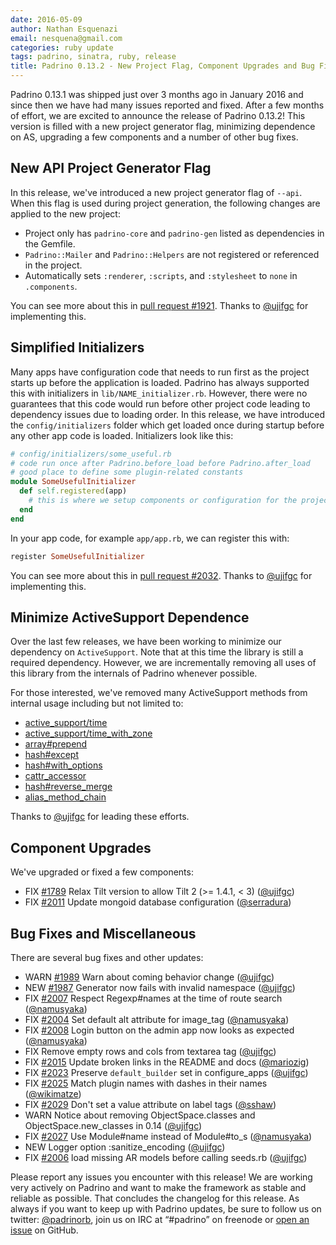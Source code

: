 ```yaml
---
date: 2016-05-09
author: Nathan Esquenazi
email: nesquena@gmail.com
categories: ruby update
tags: padrino, sinatra, ruby, release
title: Padrino 0.13.2 - New Project Flag, Component Upgrades and Bug Fixes
---
```


Padrino 0.13.1 was shipped just over 3 months ago in January 2016 and since then we have had many issues reported and fixed. After a few months of effort, we are excited to announce the release of Padrino 0.13.2! This version is filled with a new project generator flag, minimizing dependence on AS, upgrading a few components and a number of other bug fixes.

## New API Project Generator Flag

In this release, we've introduced a new project generator flag of `--api`. When this flag is used during project generation, the following changes are applied to the new project:

 * Project only has `padrino-core` and `padrino-gen` listed as dependencies in the Gemfile.
 * `Padrino::Mailer` and `Padrino::Helpers` are not registered or referenced in the project.
 * Automatically sets `:renderer`, `:scripts`, and `:stylesheet` to `none` in `.components`.

You can see more about this in [pull request #1921](https://github.com/padrino/padrino-framework/issues/1921). Thanks to [@ujifgc](https://github.com/ujifgc) for implementing this. 

## Simplified Initializers

Many apps have configuration code that needs to run first as the project starts up before the application is loaded. Padrino has always supported this with initializers in `lib/NAME_initializer.rb`. However, there were no guarantees that this code would run before other project code leading to dependency issues due to loading order. In this release, we have introduced the `config/initializers` folder which get loaded once during startup before any other app code is loaded. Initializers look like this:

```ruby
# config/initializers/some_useful.rb
# code run once after Padrino.before_load before Padrino.after_load
# good place to define some plugin-related constants
module SomeUsefulInitializer
  def self.registered(app)
    # this is where we setup components or configuration for the project
  end
end
```

In your app code, for example `app/app.rb`, we can register this with:

```ruby
register SomeUsefulInitializer
```

You can see more about this in [pull request #2032](https://github.com/padrino/padrino-framework/pull/2032). Thanks to [@ujifgc](https://github.com/ujifgc) for implementing this.

## Minimize ActiveSupport Dependence

Over the last few releases, we have been working to minimize our dependency on `ActiveSupport`. Note that at this time the library is still a required dependency. However, we are incrementally removing all uses of this library from the internals of Padrino whenever possible. 

For those interested, we've removed many ActiveSupport methods from internal usage including but not limited to:

 * [active_support/time](https://github.com/padrino/padrino-framework/commit/39514ce8fbb02207e0833a69d2b89eed6457c2f4)
 * [active_support/time_with_zone](https://github.com/padrino/padrino-framework/commit/83462d3cf6961308dbb9dbb511b64f6d6aa189d0)
 * [array#prepend](https://github.com/padrino/padrino-framework/commit/c2602739630f1c4681b004d6684c6e0f083feecd)
 * [hash#except](https://github.com/padrino/padrino-framework/commit/6443dd254dbca3c29f6624a710a2ca71f2551027)
 * [hash#with_options](https://github.com/padrino/padrino-framework/commit/193e7755cf988f6cbd7b5574793a72232a5c0b8b)
 * [cattr_accessor](https://github.com/padrino/padrino-framework/commit/af177cc2aebb73961ae47c40b853b7601d4c88e3)
 * [hash#reverse_merge](https://github.com/padrino/padrino-framework/commit/a335e0d8328d841e5481a9bc567ed3ad928e8eba)
 * [alias_method_chain](https://github.com/padrino/padrino-framework/commit/da54bef74d48db154ca1c1a5150aac4391165217)

Thanks to [@ujifgc](https://github.com/ujifgc) for leading these efforts. 

## Component Upgrades

We've upgraded or fixed a few components:

- FIX [#1789](https://github.com/padrino/padrino-framework/issues/1789) Relax Tilt version to allow Tilt 2 (>= 1.4.1, < 3) ([@ujifgc](https://github.com/ujifgc))
- FIX [#2011](https://github.com/padrino/padrino-framework/issues/2011) Update mongoid database configuration ([@serradura](https://github.com/serradura))

## Bug Fixes and Miscellaneous

There are several bug fixes and other updates:

- WARN [#1989](https://github.com/padrino/padrino-framework/issues/1989) Warn about coming behavior change ([@ujifgc](https://github.com/ujifgc))
- NEW [#1987](https://github.com/padrino/padrino-framework/issues/1987) Generator now fails with invalid namespace ([@ujifgc](https://github.com/ujifgc))
- FIX [#2007](https://github.com/padrino/padrino-framework/issues/2007) Respect Regexp#names at the time of route search ([@namusyaka](https://github.com/namusyaka))
- FIX [#2004](https://github.com/padrino/padrino-framework/issues/2004) Set default alt attribute for image_tag ([@namusyaka](https://github.com/namusyaka))
- FIX [#2008](https://github.com/padrino/padrino-framework/issues/2008) Login button on the admin app now looks as expected ([@namusyaka](https://github.com/namusyaka))
- FIX Remove empty rows and cols from textarea tag ([@ujifgc](https://github.com/ujifgc))
- FIX [#2015](https://github.com/padrino/padrino-framework/issues/2015) Update broken links in the README and docs ([@mariozig](https://github.com/mariozig))
- FIX [#2023](https://github.com/padrino/padrino-framework/issues/2023) Preserve `default_builder` set in configure_apps ([@ujifgc](https://github.com/ujifgc))
- FIX [#2025](https://github.com/padrino/padrino-framework/issues/2025) Match plugin names with dashes in their names ([@wikimatze](https://github.com/wikimatze))
- FIX [#2029](https://github.com/padrino/padrino-framework/issues/2029) Don't set a value attribute on label tags ([@sshaw](https://github.com/sshaw))
- WARN Notice about removing ObjectSpace.classes and ObjectSpace.new_classes in 0.14 ([@ujifgc](https://github.com/ujifgc))
- FIX [#2027](https://github.com/padrino/padrino-framework/issues/2027) Use Module#name instead of Module#to_s ([@namusyaka](https://github.com/namusyaka))
- NEW Logger option :sanitize_encoding ([@ujifgc](https://github.com/ujifgc))
- FIX [#2006](https://github.com/padrino/padrino-framework/issues/2006) load missing AR models before calling seeds.rb ([@ujifgc](https://github.com/ujifgc))

Please report any issues you encounter with this release! We are working very actively on Padrino and want to make the framework as stable and reliable as possible. That concludes the changelog for this release. As always if you want to keep up with Padrino updates, be sure to follow us on twitter: [@padrinorb](http://twitter.com/#!/padrinorb), join us on IRC at “#padrino” on freenode or [open an issue](https://github.com/padrino/padrino-framework/issues) on GitHub.